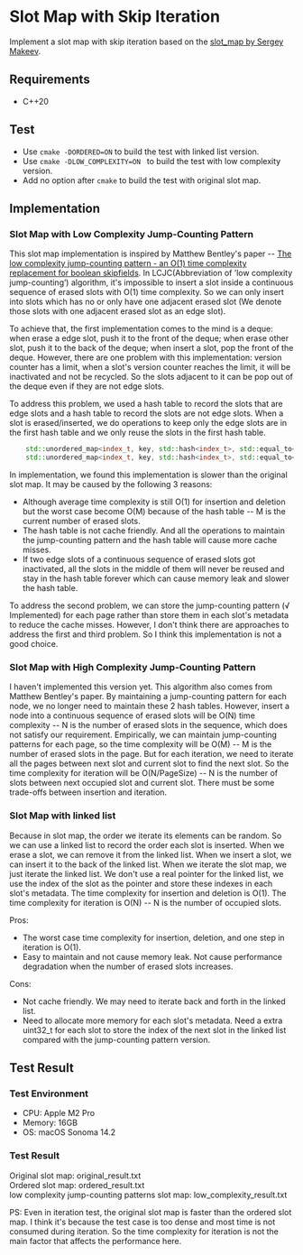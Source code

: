 # Slot Map with Skip Iteration
Implement a slot map with skip iteration based on the [slot_map by Sergey Makeev](https://github.com/SergeyMakeev/slot_map). 
## Requirements
* C++20
## Test
* Use `cmake -DORDERED=ON` to build the test with linked list version.
* Use `cmake -DLOW_COMPLEXITY=ON ` to build the test with low complexity version.
* Add no option after `cmake` to build the test with original slot map.
## Implementation
### Slot Map with Low Complexity Jump-Counting Pattern
This slot map implementation is inspired by Matthew Bentley's paper -- [The low complexity jump-counting pattern - an O(1) time complexity replacement for boolean skipfields](https://plflib.org/matt_bentley_-_the_low_complexity_jump-counting_pattern.pdf). In LCJC(Abbreviation of ’low complexity jump-counting’) algorithm, it's impossible to insert a slot inside a continuous sequence of erased  slots with O(1) time complexity. So we can only insert into slots which has no or only have one adjacent erased slot (We denote those slots with one adjacent erased slot as an edge slot).

To achieve that, the first implementation comes to the mind is a deque: when erase a edge slot,
push it to the front of the deque; when erase other slot, push it to the back of the deque; 
when insert a slot, pop the front of the deque. However, there are one problem with this implementation: 
version counter has a limit, when a slot's version counter reaches the limit, it will be inactivated and not be recycled. 
So the slots adjacent to it can be pop out of the deque even if they are not edge slots.

To address this problem, we used a hash table to record the slots that are edge slots and a hash table to record the slots are not edge slots. When a slot is erased/inserted, 
we do operations to keep only the edge slots are in the first hash table and we only reuse the slots in the first hash table.

```c++
    std::unordered_map<index_t, key, std::hash<index_t>, std::equal_to<index_t>, stl::Allocator<std::pair<const index_t, key>>> edgeIndicies;
    std::unordered_map<index_t, key, std::hash<index_t>, std::equal_to<index_t>, stl::Allocator<std::pair<const index_t, key>>> innerIndicies;
```
In implementation, we found this implementation is slower than the original slot map. It may be caused by the following 3 reasons:
* Although average time complexity is still O(1) for insertion and deletion but the worst case become O(M) because of the hash table -- M is the current number of erased slots. 
* The hash table is not cache friendly. And all the operations to maintain the jump-counting pattern and the hash table will cause more cache misses.
* If two edge slots of a continuous sequence of erased slots got inactivated, all the slots in the middle of them will never be reused and stay in the hash table forever which can cause memory leak and slower the hash table.

To address the second problem, we can store the jump-counting pattern (√ Implemented) for each page rather than store them in each slot's metadata to reduce the cache misses. However, I don't think there are approaches to address the first and third problem. So I think this implementation is not a good choice.

### Slot Map with High Complexity Jump-Counting Pattern
I haven't implemented this version yet. This algorithm also comes from Matthew Bentley's paper. By maintaining a jump-counting pattern for each node, we no longer need to maintain these 2 hash tables. However, insert a node into a continuous sequence of erased slots will be O(N) time complexity -- N is the number of erased slots in the sequence, which does not satisfy our requirement. Empirically, we can maintain jump-counting patterns for each page, so the time complexity will be O(M) -- M is the number of erased slots in the page. But for each iteration, we need to iterate all the pages between next slot and current slot to find the next slot. So the time complexity for iteration will be O(N/PageSize) -- N is the number of slots between next occupied slot and current slot. There must be some trade-offs between insertion and iteration.

### Slot Map with linked list
Because in slot map, the order we iterate its elements can be random. So we can use a linked list to record the order each slot is inserted. When we erase a slot, we can remove it from the linked list. When we insert a slot, we can insert it to the back of the linked list. When we iterate the slot map, we just iterate the linked list. 
We don't use a real pointer for the linked list, we use the index of the slot as the pointer and store these indexes in each slot's metadata. The time complexity for insertion and deletion is O(1). The time complexity for iteration is O(N) -- N is the number of occupied slots.

Pros:
* The worst case time complexity for insertion, deletion, and one step in iteration is O(1).
* Easy to maintain and not cause memory leak. Not cause performance degradation when the number of erased slots increases.

Cons:
* Not cache friendly. We may need to iterate back and forth in the linked list.
* Need to allocate more memory for each slot's metadata. Need a extra uint32_t for each slot to store the index of the next slot in the linked list compared with the jump-counting pattern version.

## Test Result
### Test Environment
* CPU: Apple M2 Pro
* Memory: 16GB
* OS: macOS Sonoma 14.2
### Test Result
Original slot map: original_result.txt\
Ordered slot map: ordered_result.txt\
low complexity jump-counting patterns slot map: low_complexity_result.txt

PS: Even in iteration test, the original slot map is faster than the ordered slot map. I think it's because the test case is too dense and most time is not consumed during iteration. So the time complexity for iteration is not the main factor that affects the performance here.
